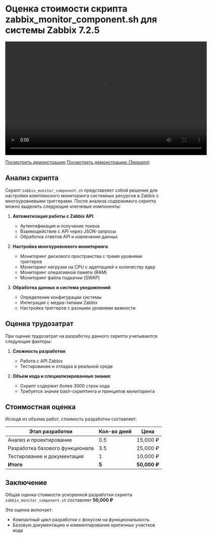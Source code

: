# Оценка стоимости скрипта zabbix_monitor_component.sh для системы Zabbix 7.2.5

   <video width="640" height="360" controls>
     <source src="https://license.foxygame.net/monitoring.mp4" type="video/mp4">
     Ваш браузер не поддерживает видео тег.
   </video>

   [Посмотреть демонстрацию](https://license.foxygame.net/monitoring.mp4)
   [Посмотреть демонстрацию (Зеркало)](https://disk.yandex.ru/i/3mgoEEfkOS-Iiw)
   

## Анализ скрипта

Скрипт `zabbix_monitor_component.sh` представляет собой решение для настройки комплексного мониторинга системных ресурсов в Zabbix с многоуровневыми триггерами. После анализа содержимого скрипта можно выделить следующие ключевые компоненты:

1. **Автоматизация работы с Zabbix API**:
   - Аутентификация и получение токена
   - Взаимодействие с API через JSON-запросы
   - Обработка ответов API и извлечение данных

2. **Настройка многоуровневого мониторинга**:
   - Мониторинг дискового пространства с тремя уровнями триггеров
   - Мониторинг нагрузки на CPU с адаптацией к количеству ядер
   - Мониторинг оперативной памяти (RAM)
   - Мониторинг файла подкачки (SWAP)

3. **Обработка данных и система уведомлений**:
   - Определение конфигурации системы
   - Интеграция с медиа-типами Zabbix
   - Настройка триггеров с разными уровнями важности

## Оценка трудозатрат

При оценке трудозатрат на разработку данного скрипта учитываются следующие факторы:

1. **Сложность разработки**: 
   - Работа с API Zabbix
   - Тестирование и отладка в реальной среде

2. **Объем кода и специализированные знания**: 
   - Скрипт содержит более 3000 строк кода
   - Требуется знание bash-скриптинга и принципов мониторинга

## Стоимостная оценка

Исходя из объема работ, стоимость разработки составляет:

| Этап разработки | Кол-во дней | Цена | 
|-----------------|-------------|---------------|
| Анализ и проектирование | 0.5 | 15,000 ₽ |
| Разработка базового функционала | 3.5 | 25,000 ₽ |
| Тестирование и документация | 1 | 10,000 ₽ |
| **Итого** | **5** | **50,000 ₽** |



## Заключение

Общая оценка стоимости ускоренной разработки скрипта `zabbix_monitor_component.sh` составляет **50,000 ₽** 

Эта оценка включает:
- Компактный цикл разработки с фокусом на функциональность
- Базовую документацию и комментирование критичных участков кода
